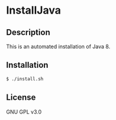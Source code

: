 # InstallJava

## Description
This is an automated installation of Java 8. 

## Installation
```bash
$ ./install.sh
```

## License
GNU GPL v3.0
